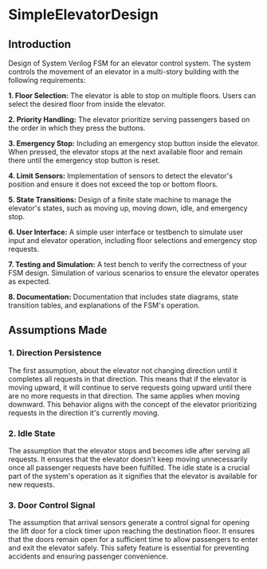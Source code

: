 # SimpleElevatorDesign

## Introduction 

Design of System Verilog FSM for an elevator control system. The system controls the movement of an elevator in a multi-story
building with the following requirements:

**1. Floor Selection:** The elevator is able to stop on multiple floors. Users can select the desired floor from inside the elevator.

**2. Priority Handling:** The elevator prioritize serving passengers based on the order in which they press the buttons.

**3. Emergency Stop:** Including an emergency stop button inside the elevator. When pressed, the elevator stops at the next available
floor and remain there until the emergency stop button is reset.

**4. Limit Sensors:** Implementation of sensors to detect the elevator's position and ensure it does not exceed the top or bottom floors.

**5. State Transitions:** Design of a finite state machine to manage the elevator's states, such as moving up, moving down, idle, and
emergency stop.

**6. User Interface:** A simple user interface or testbench to simulate user input and elevator operation, including floor selections
and emergency stop requests.

**7. Testing and Simulation:** A test bench to verify the correctness of your FSM design. Simulation of various scenarios to ensure
the elevator operates as expected.

**8. Documentation:** Documentation that includes state diagrams, state transition tables, and explanations of the FSM's operation.


## Assumptions Made 

### 1. Direction Persistence 

The first assumption, about the elevator not changing direction until it completes all requests in that direction. This means that if the elevator is moving upward, it will continue to serve requests going upward until there are no more requests in that direction. The same applies when moving downward. This behavior aligns with the concept of the elevator prioritizing requests in the direction it's currently moving. 

### 2. Idle State 

The assumption that the elevator stops and becomes idle after serving all requests. It  ensures  that  the  elevator  doesn't  keep  moving unnecessarily once all passenger requests have been fulfilled. The idle state is a crucial part of the system's operation as it signifies that the elevator is available for new requests. 

### 3. Door Control Signal 

The assumption that arrival sensors generate a control signal for opening the lift door for a clock timer upon reaching the destination floor. It ensures that the doors remain open for a sufficient time to allow passengers to enter and exit the elevator  safely. This  safety  feature  is  essential  for preventing  accidents  and  ensuring passenger convenience. 

